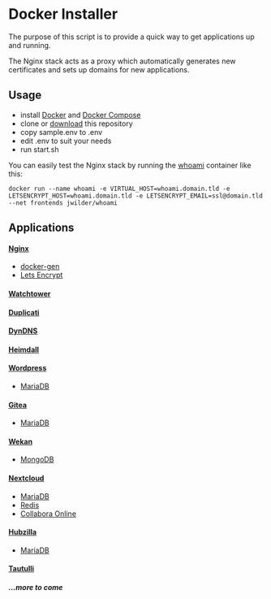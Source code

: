 # Docker Installer
The purpose of this script is to provide a quick way to get applications up and running.

The Nginx stack acts as a proxy which automatically generates new certificates and sets up domains for new applications.

## Usage

- install [Docker](https://docs.docker.com/install/) and [Docker Compose](https://docs.docker.com/compose/install/)
- clone or [download](https://github.com/hathagat/docker-installer/archive/master.zip) this repository
- copy sample.env to .env
- edit .env to suit your needs
- run start.sh

You can easily test the Nginx stack by running the [whoami](https://github.com/jwilder/whoami) container like this:
```
docker run --name whoami -e VIRTUAL_HOST=whoami.domain.tld -e LETSENCRYPT_HOST=whoami.domain.tld -e LETSENCRYPT_EMAIL=ssl@domain.tld --net frontends jwilder/whoami
```

## Applications

#### [Nginx](https://hub.docker.com/_/nginx/)
- [docker-gen](https://hub.docker.com/r/jwilder/docker-gen/)
- [Lets Encrypt](https://hub.docker.com/r/jrcs/letsencrypt-nginx-proxy-companion/)

#### [Watchtower](https://hub.docker.com/r/v2tec/watchtower/)

#### [Duplicati](https://hub.docker.com/r/linuxserver/duplicati/)

#### [DynDNS](https://hub.docker.com/r/davd/docker-ddns/)

#### [Heimdall](https://hub.docker.com/r/linuxserver/heimdall/)

#### [Wordpress](https://hub.docker.com/_/wordpress/)
- [MariaDB](https://hub.docker.com/r/webhippie/mariadb/)

#### [Gitea](https://hub.docker.com/r/gitea/gitea/)
- [MariaDB](https://hub.docker.com/r/webhippie/mariadb/)

#### [Wekan](https://hub.docker.com/r/wekanteam/wekan/)
- [MongoDB](https://hub.docker.com/r/library/mongo/)

#### [Nextcloud](https://hub.docker.com/r/wonderfall/nextcloud/)
- [MariaDB](https://hub.docker.com/r/webhippie/mariadb/)
- [Redis](https://hub.docker.com/_/redis/)
- [Collabora Online](https://hub.docker.com/r/collabora/code/)

#### [Hubzilla](https://hub.docker.com/r/silviof/hubzilla-docker/)
- [MariaDB](https://hub.docker.com/r/webhippie/mariadb/)

#### [Tautulli](https://hub.docker.com/r/linuxserver/tautulli/)

##### ...more to come
